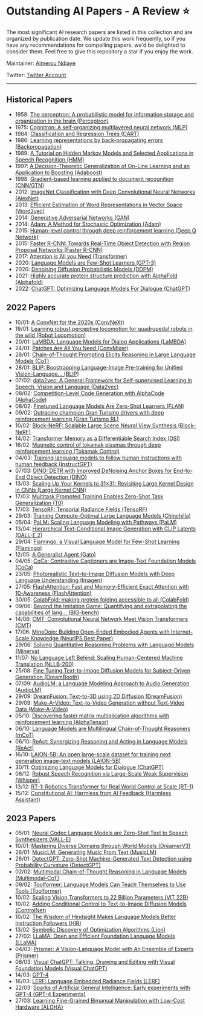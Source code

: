 # Outstanding AI Papers - A Review ⭐️

The most significant AI research papers are listed in this collection and are organized by publication date. We update this work frequently, so if you have any recommendations for compelling papers, we'd be delighted to consider them. Feel free to give this repository a star if you enjoy the work.

Maintainer: [Aimerou Ndiaye](https://github.com/aimerou)

Twitter: [Twitter Account](https://twitter.com/AmrouNdiaye1)

----

## Historical Papers
* 1958: [The perceptron: A probabilistic model for information storage and organization in the brain (Perceptron)](https://psycnet.apa.org/record/1959-09865-001)
* 1975: [Cognitron: A self-organizing multilayered neural network (MLP)](https://link.springer.com/article/10.1007/BF00342633)
* 1984: [Classification and Regression Trees (CART)](https://www.taylorfrancis.com/books/mono/10.1201/9781315139470/classification-regression-trees-leo-breiman)
* 1986: [Learning representations by back-propagating errors (Backpropagation)](https://www.nature.com/articles/323533a0)
* 1989: [A Tutorial on Hidden Markov Models and Selected Applications in Speech Recognition (HMM)](https://ieeexplore.ieee.org/abstract/document/18626)
* 1997: [A Decision-Theoretic Generalization of On-Line Learning and an Application to Boosting (Adaboost)](https://www.sciencedirect.com/science/article/pii/S002200009791504X)
* 1998: [Gradient-based learning applied to document recognition (CNN/GTN)](https://ieeexplore.ieee.org/abstract/document/726791)
* 2012: [ImageNet Classification with Deep Convolutional Neural Networks (AlexNet)](https://papers.nips.cc/paper/2012/hash/c399862d3b9d6b76c8436e924a68c45b-Abstract.html)
* 2013: [Efficient Estimation of Word Representations in Vector Space (Word2vec)](https://arxiv.org/abs/1301.3781)
* 2014: [Generative Adversarial Networks (GAN)](https://papers.nips.cc/paper/2014/hash/5ca3e9b122f61f8f06494c97b1afccf3-Abstract.html)
* 2014: [Adam: A Method for Stochastic Optimization (Adam)](https://arxiv.org/abs/1412.6980)
* 2015: [Human-level control through deep reinforcement learning (Deep Q Network)](https://www.nature.com/articles/nature14236/)
* 2015: [Faster R-CNN: Towards Real-Time Object Detection with Region Proposal Networks (Faster R-CNN)](https://papers.nips.cc/paper/2015/hash/14bfa6bb14875e45bba028a21ed38046-Abstract.html)
* 2017: [Attention is All you Need (Transformer)](https://proceedings.neurips.cc/paper/2017/hash/3f5ee243547dee91fbd053c1c4a845aa-Abstract.html)
* 2020: [Language Models are Few-Shot Learners (GPT-3)](https://proceedings.neurips.cc/paper/2020/hash/1457c0d6bfcb4967418bfb8ac142f64a-Abstract.html)
* 2020: [Denoising Diffusion Probabilistic Models (DDPM)](https://proceedings.neurips.cc/paper/2020/hash/4c5bcfec8584af0d967f1ab10179ca4b-Abstract.html)
* 2021: [Highly accurate protein structure prediction with AlphaFold (Alphafold)](https://www.nature.com/articles/s41586-021-03819-2)
* 2022: [ChatGPT: Optimizing Language Models For Dialogue (ChatGPT)](https://openai.com/blog/chatgpt/)

## 2022 Papers
* 10/01: [A ConvNet for the 2020s (ConvNeXt)](https://openaccess.thecvf.com/content/CVPR2022/html/Liu_A_ConvNet_for_the_2020s_CVPR_2022_paper.html)
* 19/01: [Learning robust perceptive locomotion for quadrupedal robots in the wild (Robot Locomotion)](https://www.science.org/doi/abs/10.1126/scirobotics.abk2822)
* 20/01: [LaMBDA: Language Models for Dialog Applications (LaMBDA)](https://arxiv.org/abs/2201.08239)
* 24/01: [Patches Are All You Need (ConvMixer)](https://arxiv.org/abs/2201.09792)
* 28/01: [Chain-of-Thought Prompting Elicits Reasoning in Large Language Models (CoT)](https://arxiv.org/abs/2201.11903)
* 28/01: [BLIP: Boostrapping Language-Image Pre-training for Unified Vision-Language... (BLIP)](https://proceedings.mlr.press/v162/li22n.html)
* 07/02: [data2vec: A General Framework for Self-supervised Learning in Speech, Vision and Language (Data2vec)](https://proceedings.mlr.press/v162/baevski22a.html)
* 08/02: [Competition-Level Code Generation with AlphaCode (AlphaCode)](https://www.science.org/doi/full/10.1126/science.abq1158)
* 08/02: [Finetuned Language Models Are Zero-Shot Learners (FLAN)](https://arxiv.org/abs/2109.01652)
* 09/02: [Outracing champion Gran Turismo drivers with deep reinforcement learning (Gran Turismo RL)](https://www.nature.com/articles/s41586-021-04357-7)
* 10/02: [Block-NeRF: Scalable Large Scene Neural View Synthesis (Block-NeRF)](https://openaccess.thecvf.com/content/CVPR2022/html/Tancik_Block-NeRF_Scalable_Large_Scene_Neural_View_Synthesis_CVPR_2022_paper.html)
* 14/02: [Transformer Memory as a Differentiable Search Index (DSI)](https://arxiv.org/abs/2202.06991)
* 16/02: [Magnetic control of tokamak plasmas through deep reinforcement learning (Tokamak Control)](https://www.nature.com/articles/s41586-021-04301-9%E2%80%A6)
* 04/03: [Training language models to follow human instructions with human feedback (InstructGPT)](https://arxiv.org/abs/2203.02155)
* 07/03: [DINO: DETR with Improved DeNoising Anchor Boxes for End-to-End Object Detection (DINO)](https://openreview.net/forum?id=3mRwyG5one)
* 13/03: [Scaling Up Your Kernels to 31×31: Revisiting Large Kernel Design in CNNs (Large Kernel CNN)](https://openaccess.thecvf.com/content/CVPR2022/html/Ding_Scaling_Up_Your_Kernels_to_31x31_Revisiting_Large_Kernel_Design_CVPR_2022_paper.html)
* 17/03: [Multitask Prompted Training Enables Zero-Shot Task Generalization (T0)](https://arxiv.org/abs/2110.08207)
* 17/03: [TensoRF: Tensorial Radiance Fields (TensoRF)](https://link.springer.com/chapter/10.1007/978-3-031-19824-3_20)
* 29/03: [Training Compute-Optimal Large Language Models (Chinchilla)](https://arxiv.org/abs/2203.15556)
* 05/04: [PaLM: Scaling Language Modeling with Pathways (PaLM)](https://arxiv.org/abs/2204.02311)
* 13/04: [Hierarchical Text-Conditional Image Generation with CLIP Latents (DALL-E 2)](https://arxiv.org/abs/2204.06125)
* 29/04: [Flamingo: a Visual Language Model for Few-Shot Learning (Flamingo)](https://arxiv.org/abs/2204.14198)
* 12/05: [A Generalist Agent (Gato)](https://arxiv.org/abs/2205.06175)
* 04/05: [CoCa: Contrastive Captioners are Image-Text Foundation Models (CoCa)](https://arxiv.org/abs/2205.01917)
* 23/05: [Photorealistic Text-to-Image Diffusion Models with Deep Language Understanding (Imagen)](https://arxiv.org/abs/2205.11487)
* 27/05: [FlashAttention: Fast and Memory-Efficient Exact Attention with 10-Awareness (FlashAttention)](https://arxiv.org/abs/2205.14135)
* 30/05: [ColabFold: making protein folding accessible to all (ColabFold)](https://www.nature.com/articles/s41592-022-01488-1)
* 09/06: [Beyond the Imitation Game: Quantifying and extrapolating the capabilities of lang... (BIG-bench)](https://arxiv.org/abs/2206.04615)
* 14/06: [CMT: Convolutional Neural Network Meet Vision Transformers (CMT)](https://openaccess.thecvf.com/content/CVPR2022/html/Guo_CMT_Convolutional_Neural_Networks_Meet_Vision_Transformers_CVPR_2022_paper.html)
* 17/06: [MineDojo: Building Open-Ended Embodied Agents with Internet-Scale Knowledge (NeurIPS Best Paper)](https://arxiv.org/abs/2206.08853)
* 29/06: [Solving Quantitative Reasoning Problems with Language Models (Minerva)](https://arxiv.org/abs/2206.14858)
* 11/07: [No Language Left Behind: Scaling Human-Centered Machine Translation (NLLB-200)](https://arxiv.org/abs/2207.04672)
* 25/08: [Fine Tuning Text-to-Image Diffusion Models for Subject-Driven Generation (DreamBooth)](https://arxiv.org/abs/2208.12242)
* 07/09: [AudioLM: a Language Modeling Approach to Audio Generation (AudioLM)](https://arxiv.org/abs/2209.03143)
* 29/09: [DreamFusion: Text-to-3D using 2D Diffusion (DreamFusion)](https://arxiv.org/abs/2209.14988)
* 29/09: [Make-A-Video: Text-to-Video Generation without Text-Video Data (Make-A-Video)](https://arxiv.org/abs/2209.14792)
* 05/10: [Discovering faster matrix multiplication algorithms with reinforcement learning (AlphaTensor)](https://www.nature.com/articles/s41586-022%20-05172-4)
* 06/10: [Language Models are Multilingual Chain-of-Thought Reasoners (mCoT)](https://arxiv.org/abs/2210.03057)
* 06/10: [ReAct: Synergizing Reasoning and Acting in Language Models (ReAct)](https://arxiv.org/abs/2210.03629)
* 16/10: [LAION-5B: An open large-scale dataset for training next generation image-text models (LAION-5B)](https://arxiv.org/abs/2210.08402)
* 30/11: [Optimizing Language Models for Dialogue (ChatGPT)](https://openai.com/blog/chatgpt/)
* 06/12: [Robust Speech Recognition via Large-Scale Weak Supervision (Whisper)](https://arxiv.org/abs/2212.04356)
* 13/12: [RT-1: Robotics Transformer for Real World Control at Scale (RT-1)](https://arxiv.org/abs/2212.06817)
* 15/12: [Constitutional AI: Harmless from AI Feedback (Harmless Assistant)](https://arxiv.org/abs/2212.08073)

## 2023 Papers
* 05/01: [Neural Codec Language Models are Zero-Shot Text to Speech Synthesizers (VALL-E)](https://arxiv.org/abs/2301.02111)
* 10/01: [Mastering Diverse Domains through World Models (DreamerV3)](https://arxiv.org/abs/2301.04104)
* 26/01: [MusicLM: Generating Music From Text (MusicLM)](https://arxiv.org/abs/2301.11325)
* 26/01: [DetectGPT: Zero-Shot Machine-Generated Text Detection using Probability Curvature (DetectGPT)](https://arxiv.org/abs/2301.11305)
* 02/02: [Multimodal Chain-of-Thought Reasoning in Language Models (Multimodal-CoT)](https://arxiv.org/abs/2302.00923)
* 09/02: [Toolformer: Language Models Can Teach Themselves to Use Tools (Toolformer)](https://arxiv.org/abs/2302.04761)
* 10/02: [Scaling Vision Transformers to 22 Billion Parameters (ViT 22B)](https://arxiv.org/abs/2302.05442)
* 10/02: [Adding Conditional Control to Text-to-Image Diffusion Models (ControlNet)](https://arxiv.org/abs/2302.05543)
* 10/02: [The Wisdom of Hindsight Makes Language Models Better Instruction Followers (HIR)](https://arxiv.org/abs/2302.05206)
* 13/02: [Symbolic Discovery of Optimization Algorithms (Lion)](https://arxiv.org/abs/2302.06675)
* 27/02: [LLaMA: Open and Efficient Foundation Language Models (LLaMA)](https://arxiv.org/abs/2302.13971)
* 04/03: [Prismer: A Vision-Language Model with An Ensemble of Experts (Prismer)](https://arxiv.org/abs/2303.02506)
* 08/03: [Visual ChatGPT: Talking, Drawing and Editing with Visual Foundation Models (Visual ChatGPT)](https://arxiv.org/abs/2303.04671)
* 14/03: [GPT-4](https://openai.com/research/gpt-4)
* 16/03: [LERF: Language Embedded Radiance Fields (LERF)](https://arxiv.org/abs/2303.09553v1)
* 22/03: [Sparks of Artificial General Intelligence: Early experiments with GPT-4 (GPT-4 Experiments)](https://arxiv.org/abs/2303.12712)
* 27/03: [Learning Fine-Grained Bimanual Manipulation with Low-Cost Hardware (ALOHA)](https://tonyzhaozh.github.io/aloha/)
